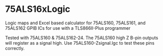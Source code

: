 # 75ALS16xLogic
Logic maps and Excel based calculator for 75ALS160, 75ALS161, and 75ALS162 GPIB ICs for use with a TLS866II-Plus programmer

Tested with 75ALS160 & 75ALS162-24.
The 75ALS160 high Z B-pin outputs will register as a signal high. Use 75ALS160-Zsignal.lgc to test these pins correctly.

